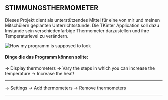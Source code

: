 ## STIMMUNGSTHERMOMETER

Dieses Projekt dient als unterstützendes Mittel für eine von mir und meinen Mitschülern geplanten Unterrichtsstunde.
Die TKinter Application soll dazu Imstande sein verschiedenfarbige Thermometer darzustellen und ihre Temperaturlevel zu verändern.


![How my programm is supposed to look](https://st2.depositphotos.com/1216158/6711/v/450/depositphotos_67114415-stock-illustration-thermometer-colorful-graphics.jpg)

#### Dinge die das Programm können sollte:
→ Display thermometers
→ Vary the steps in which you can increase the temperature
→ Increase the heat!
____
→ Settings
    → Add thermometers
    → Remove thermometers
____

